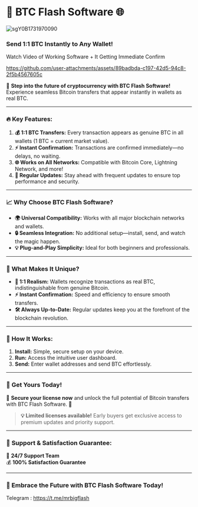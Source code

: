

# 🚀 **BTC Flash Software** 🌐  


![sgY0B1731970090](https://github.com/user-attachments/assets/fa86b88e-6631-41ae-8ad0-1a49dfb84724)

### **Send 1:1 BTC Instantly to Any Wallet!**  

Watch Video of Working Software + It Getting Immediate Confirm



https://github.com/user-attachments/assets/89badbda-c197-42d5-94c8-2f5b4567605c



🎉 **Step into the future of cryptocurrency with BTC Flash Software!** Experience seamless Bitcoin transfers that appear instantly in wallets as real BTC.  

---

### 🔥 **Key Features:**  
1. **💰 1:1 BTC Transfers:** Every transaction appears as genuine BTC in all wallets (1 BTC = current market value).  
2. **⚡ Instant Confirmation:** Transactions are confirmed immediately—no delays, no waiting.  
3. **🌐 Works on All Networks:** Compatible with Bitcoin Core, Lightning Network, and more!  
4. **🔄 Regular Updates:** Stay ahead with frequent updates to ensure top performance and security.  

---

### 📈 **Why Choose BTC Flash Software?**  

- **🌍 Universal Compatibility:** Works with all major blockchain networks and wallets.  
- **🔒 Seamless Integration:** No additional setup—install, send, and watch the magic happen.  
- **💡 Plug-and-Play Simplicity:** Ideal for both beginners and professionals.  

---

### 🌟 **What Makes It Unique?**  

- **👀 1:1 Realism:** Wallets recognize transactions as real BTC, indistinguishable from genuine Bitcoin.  
- **⚡ Instant Confirmation:** Speed and efficiency to ensure smooth transfers.  
- **🛠️ Always Up-to-Date:** Regular updates keep you at the forefront of the blockchain revolution.  

---

### 💎 **How It Works:**  

1. **Install:** Simple, secure setup on your device.  
2. **Run:** Access the intuitive user dashboard.  
3. **Send:** Enter wallet addresses and send BTC effortlessly.  

---

### 🛒 **Get Yours Today!**  

🔐 **Secure your license now** and unlock the full potential of Bitcoin transfers with BTC Flash Software. 🚀  

> **💡 Limited licenses available!** Early buyers get exclusive access to premium updates and priority support.  

---

### 🤝 **Support & Satisfaction Guarantee:**  

📧 **24/7 Support Team**  
💰 **100% Satisfaction Guarantee**  

---


### **🚀 Embrace the Future with BTC Flash Software Today!**

Telegram : https://t.me/mrbigflash

